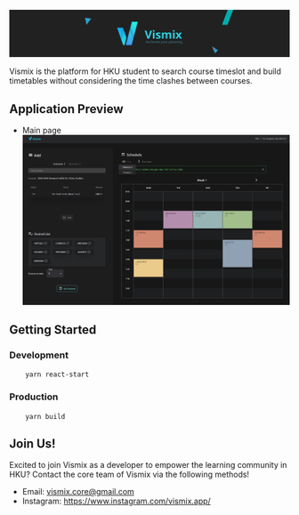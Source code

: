 ![Vismix Banner](./misc/Backdrop_v1.png)

Vismix is the platform for HKU student to search course timeslot and build timetables without considering the time clashes between courses. 

## **Application Preview**
- Main page
![App Interface](./misc/AppUI.png)


## **Getting Started**

### Development
```
    yarn react-start
```

### Production

```
    yarn build
```

## **Join Us!**

Excited to join Vismix as a developer to empower the learning community in HKU? Contact the core team of Vismix via the following methods!
 
- Email: vismix.core@gmail.com
- Instagram: https://www.instagram.com/vismix.app/


